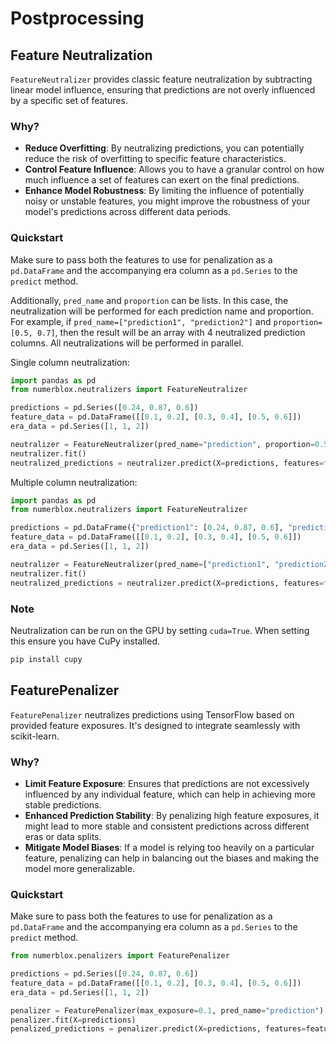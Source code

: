 # Postprocessing

## Feature Neutralization

`FeatureNeutralizer` provides classic feature neutralization by subtracting linear model influence, ensuring that predictions are not overly influenced by a specific set of features.

### Why?
- **Reduce Overfitting**: By neutralizing predictions, you can potentially reduce the risk of overfitting to specific feature characteristics.
- **Control Feature Influence**: Allows you to have a granular control on how much influence a set of features can exert on the final predictions. 
- **Enhance Model Robustness**: By limiting the influence of potentially noisy or unstable features, you might improve the robustness of your model's predictions across different data periods.

### Quickstart

Make sure to pass both the features to use for penalization as a `pd.DataFrame` and the accompanying era column as a `pd.Series` to the `predict` method.

Additionally, `pred_name` and `proportion` can be lists. In this case, the neutralization will be performed for each prediction name and proportion. For example, if `pred_name=["prediction1", "prediction2"]` and `proportion=[0.5, 0.7]`, then the result will be an array with 4 neutralized prediction columns.
All neutralizations will be performed in parallel.

Single column neutralization:
```python
import pandas as pd
from numerblox.neutralizers import FeatureNeutralizer

predictions = pd.Series([0.24, 0.87, 0.6])
feature_data = pd.DataFrame([[0.1, 0.2], [0.3, 0.4], [0.5, 0.6]])
era_data = pd.Series([1, 1, 2])

neutralizer = FeatureNeutralizer(pred_name="prediction", proportion=0.5)
neutralizer.fit()
neutralized_predictions = neutralizer.predict(X=predictions, features=feature_data, eras=era_data)
```

Multiple column neutralization:
```python
import pandas as pd
from numerblox.neutralizers import FeatureNeutralizer

predictions = pd.DataFrame({"prediction1": [0.24, 0.87, 0.6], "prediction2": [0.24, 0.87, 0.6]})
feature_data = pd.DataFrame([[0.1, 0.2], [0.3, 0.4], [0.5, 0.6]])
era_data = pd.Series([1, 1, 2])

neutralizer = FeatureNeutralizer(pred_name=["prediction1", "prediction2"], proportion=[0.5, 0.7])
neutralizer.fit()
neutralized_predictions = neutralizer.predict(X=predictions, features=feature_data, eras=era_data)
```

### Note
Neutralization can be run on the GPU by setting `cuda=True`. When setting this ensure you have CuPy installed.

```bash
pip install cupy
```


## FeaturePenalizer

`FeaturePenalizer` neutralizes predictions using TensorFlow based on provided feature exposures. It's designed to integrate seamlessly with scikit-learn.

### Why?
- **Limit Feature Exposure**: Ensures that predictions are not excessively influenced by any individual feature, which can help in achieving more stable predictions.
- **Enhanced Prediction Stability**: By penalizing high feature exposures, it might lead to more stable and consistent predictions across different eras or data splits.
- **Mitigate Model Biases**: If a model is relying too heavily on a particular feature, penalizing can help in balancing out the biases and making the model more generalizable.

### Quickstart

Make sure to pass both the features to use for penalization as a `pd.DataFrame` and the accompanying era column as a `pd.Series` to the `predict` method.
```python
from numerblox.penalizers import FeaturePenalizer

predictions = pd.Series([0.24, 0.87, 0.6])
feature_data = pd.DataFrame([[0.1, 0.2], [0.3, 0.4], [0.5, 0.6]])
era_data = pd.Series([1, 1, 2])

penalizer = FeaturePenalizer(max_exposure=0.1, pred_name="prediction")
penalizer.fit(X=predictions)
penalized_predictions = penalizer.predict(X=predictions, features=feature_data, eras=era_data)
```
